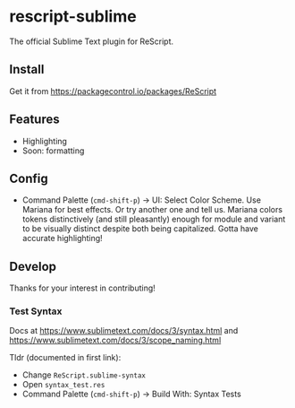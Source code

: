 # rescript-sublime

The official Sublime Text plugin for ReScript.

## Install

Get it from https://packagecontrol.io/packages/ReScript

## Features

- Highlighting
- Soon: formatting

## Config

- Command Palette (`cmd-shift-p`) -> UI: Select Color Scheme. Use Mariana for best effects. Or try another one and tell us. Mariana colors tokens distinctively (and still pleasantly) enough for module and variant to be visually distinct despite both being capitalized. Gotta have accurate highlighting!

<!-- - Open this repo's `Default.sublime-settings`, put in the absolute path to the formatter exe in `optionalGlobalFormatter`. -->

<!-- To format: cmd-shift-r -->

## Develop

Thanks for your interest in contributing!

### Test Syntax

Docs at https://www.sublimetext.com/docs/3/syntax.html and https://www.sublimetext.com/docs/3/scope_naming.html

Tldr (documented in first link):

- Change `ReScript.sublime-syntax`
- Open `syntax_test.res`
- Command Palette (`cmd-shift-p`) -> Build With: Syntax Tests
